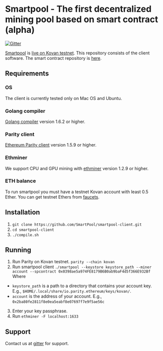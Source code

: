 # Smartpool - The first decentralized mining pool based on smart contract (alpha)
[![Gitter](https://img.shields.io/gitter/room/nwjs/nw.js.svg)](https://gitter.im/SmartPool/Lobby)

[Smartpool](http://smartpool.io) is [live on Kovan testnet](https://kovan.etherscan.io/address/0x0398ae5a974fe8179b6b0ab9baf4d5f366e932bf).
This repository consists of the client software.
The smart contract repository is [here](https://github.com/SmartPool/contracts).

## Requirements
### OS
The client is currently tested only on Mac OS and Ubuntu.

### Golang compiler
[Golang compiler](https://golang.org/) version 1.6.2 or higher.

### Parity client
[Ethereum Parity client](https://github.com/paritytech/parity/releases) version 1.5.9 or higher.

### Ethminer
We support CPU and GPU mining with [ethminer](https://github.com/ethereum/cpp-ethereum) version 1.2.9 or higher.

### ETH balance
To run smartpool you must have a testnet Kovan account with least 0.5 Ether. You can get testnet Ethers from [faucets](https://github.com/kovan-testnet/faucet).


## Installation
1. `git clone https://github.com/SmartPool/smartpool-client.git`
2. `cd smartpool-client`
3. `./compile.sh`

## Running
1. Run Parity on Kovan testnet. `parity --chain kovan`
2. Run smartpool client `./smartpool --keystore keystore_path --miner account --spcontract 0x0398ae5a974FE8179B6B0ab9baF4d5f366E932Bf`
Where
- `keystore_path` is a path to a directory that contains your account key. E.g., `$HOME/.local/share/io.parity.ethereum/keys/kovan/`.
- `account` is the address of your account. E.g., `0x2ba80fe2811f8e0ea5eabf8e07697f7e9f5ae56c`
3. Enter your key passphrase.
4. Run `ethminer -F localhost:1633`

## Support
Contact us at [gitter](https://gitter.im/SmartPool/Lobby) for support.
